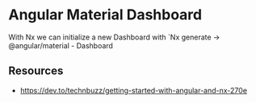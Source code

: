 # Angular Material Dashboard

With Nx we can initialize a new Dashboard with `Nx generate -> @angular/material - Dashboard

## Resources

- https://dev.to/technbuzz/getting-started-with-angular-and-nx-270e